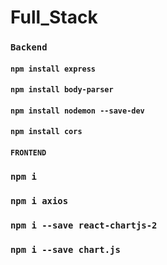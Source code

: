 # Full_Stack

### `Backend`

#### `npm install express`

#### `npm install body-parser`

#### `npm install nodemon --save-dev`

#### `npm install cors`


#### `FRONTEND`

### `npm i `

### `npm i axios`

### `npm i --save react-chartjs-2`

### `npm i --save chart.js`

